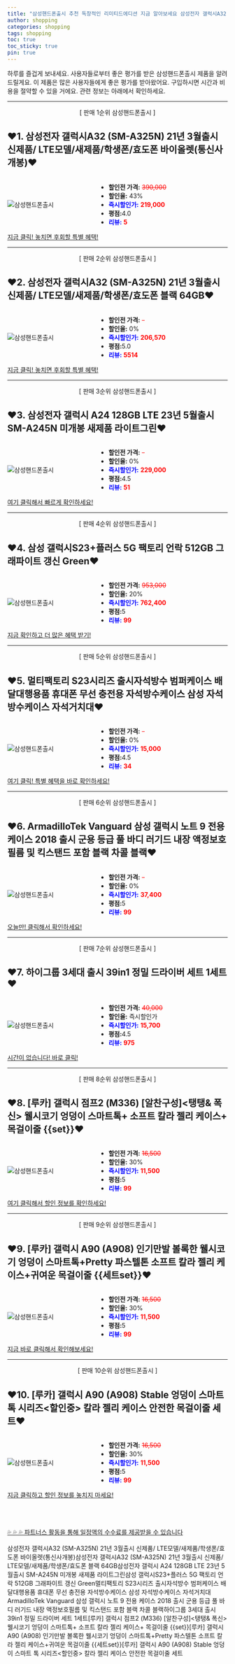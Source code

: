 ```yaml
---
title: "삼성핸드폰출시 추천 독창적인 리미티드에디션 지금 알아보세요 삼성전자 갤럭시A32 (SM-A325N) 21년 3월출시"
author: shopping
categories: shopping
tags: shopping
toc: true
toc_sticky: true
pin: true
---
```

하루를 즐겁게 보내세요. 사용자들로부터 좋은 평가를 받은 삼성핸드폰출시 제품을 알려드릴게요. 이 제품은 많은 사용자들에게 좋은 평가를 받아왔어요. 구입하시면 시간과 비용을 절약할 수 있을 거에요. 관련 정보는 아래에서 확인하세요.

---
<p class="toplist" style="margin: 0 auto; display: block; width: fit-content;">[ 판매 1순위 삼성핸드폰출시 ]</p>

<h2><strong>❤️1. 삼성전자 갤럭시A32 (SM-A325N) 21년 3월출시 신제품/ LTE모델/새제품/학생폰/효도폰 바이올렛(통신사개봉)❤️</strong></h2>

<div style="display: flex; align-items: center;">
    <div style="flex: 0.4;">
        <img src="https://thumbnail9.coupangcdn.com/thumbnails/remote/230x230ex/image/vendor_inventory/02b4/831a0f17c3fe355f5fc06a2f3dd824adbc2c5001ca82a30f84870a5b0063.jpg" alt="삼성핸드폰출시" style="max-width: 100%;">
    </div>
    <div style="flex: 0.6; margin-left: 10px;">
        <ul>
            <li><strong>할인전 가격:</strong> <del style="color: red;">390,000</del></li>
            <li><strong>할인율:</strong> 43%</li>
            <li><span style='color:blue'><strong>즉시할인가:</strong></span> <span style='color:red'><strong>219,000</strong></span></li>
            <li><strong>평점:</strong>4.0</li>
            <li><span style='color:blue'><strong>리뷰:</strong></span> <span style='color:red'><strong>5</strong></span></li>
        </ul>
    </div>
</div>
<div class="center">
    <a href="https://William4Davisa.github.io?lptag=AF9450613&subid=githubio&pageKey=6687864423&traceid=V0-153&itemId=15444899702&vendorItemId=82664517837" class="myButton">
        지금 클릭! 놓치면 후회할 특별 혜택!
    </a>
</div>


---
<p class="toplist" style="margin: 0 auto; display: block; width: fit-content;">[ 판매 2순위 삼성핸드폰출시 ]</p>

<h2><strong>❤️2. 삼성전자 갤럭시A32 (SM-A325N) 21년 3월출시 신제품/ LTE모델/새제품/학생폰/효도폰 블랙 64GB❤️</strong></h2>

<div style="display: flex; align-items: center;">
    <div style="flex: 0.4;">
        <img src="https://thumbnail10.coupangcdn.com/thumbnails/remote/230x230ex/image/vendor_inventory/1630/bd339827ea6ef92212e296221bdd9b4a81d18729cdd6eabcbcf0bb2500eb.jpg" alt="삼성핸드폰출시" style="max-width: 100%;">
    </div>
    <div style="flex: 0.6; margin-left: 10px;">
        <ul>
            <li><strong>할인전 가격:</strong> <del style="color: red;">-</del></li>
            <li><strong>할인율:</strong> 0%</li>
            <li><span style='color:blue'><strong>즉시할인가:</strong></span> <span style='color:red'><strong>206,570</strong></span></li>
            <li><strong>평점:</strong>5.0</li>
            <li><span style='color:blue'><strong>리뷰:</strong></span> <span style='color:red'><strong>5514</strong></span></li>
        </ul>
    </div>
</div>
<div class="center">
    <a href="https://William4Davisa.github.io?lptag=AF9450613&subid=githubio&pageKey=6413097159&traceid=V0-153&itemId=15444899710&vendorItemId=90390882545" class="myButton">
        지금 클릭! 놓치면 후회할 특별 혜택!
    </a>
</div>


---
<p class="toplist" style="margin: 0 auto; display: block; width: fit-content;">[ 판매 3순위 삼성핸드폰출시 ]</p>

<h2><strong>❤️3. 삼성전자 갤럭시 A24 128GB LTE 23년 5월출시 SM-A245N 미개봉 새제품 라이트그린❤️</strong></h2>

<div style="display: flex; align-items: center;">
    <div style="flex: 0.4;">
        <img src="https://thumbnail7.coupangcdn.com/thumbnails/remote/230x230ex/image/vendor_inventory/40f3/76c5f9ed8d100f23122a177221b53d82be335b20c300e2c664f285996fc0.jpg" alt="삼성핸드폰출시" style="max-width: 100%;">
    </div>
    <div style="flex: 0.6; margin-left: 10px;">
        <ul>
            <li><strong>할인전 가격:</strong> <del style="color: red;">-</del></li>
            <li><strong>할인율:</strong> 0%</li>
            <li><span style='color:blue'><strong>즉시할인가:</strong></span> <span style='color:red'><strong>229,000</strong></span></li>
            <li><strong>평점:</strong>4.5</li>
            <li><span style='color:blue'><strong>리뷰:</strong></span> <span style='color:red'><strong>51</strong></span></li>
        </ul>
    </div>
</div>
<div class="center">
    <a href="https://William4Davisa.github.io?lptag=AF9450613&subid=githubio&pageKey=7345093446&traceid=V0-153&itemId=19346139328&vendorItemId=90637232418" class="myButton">
        여기 클릭해서 빠르게 확인하세요!
    </a>
</div>


---
<p class="toplist" style="margin: 0 auto; display: block; width: fit-content;">[ 판매 4순위 삼성핸드폰출시 ]</p>

<h2><strong>❤️4. 삼성 갤럭시S23+플러스 5G 팩토리 언락 512GB 그래파이트 갱신 Green❤️</strong></h2>

<div style="display: flex; align-items: center;">
    <div style="flex: 0.4;">
        <img src="https://thumbnail10.coupangcdn.com/thumbnails/remote/230x230ex/image/vendor_inventory/57e8/aec2bde4128bafcc1cfa00d363df1e6e2962c8297af33382366779338f82.jpg" alt="삼성핸드폰출시" style="max-width: 100%;">
    </div>
    <div style="flex: 0.6; margin-left: 10px;">
        <ul>
            <li><strong>할인전 가격:</strong> <del style="color: red;">953,000</del></li>
            <li><strong>할인율:</strong> 20%</li>
            <li><span style='color:blue'><strong>즉시할인가:</strong></span> <span style='color:red'><strong>762,400</strong></span></li>
            <li><strong>평점:</strong>5</li>
            <li><span style='color:blue'><strong>리뷰:</strong></span> <span style='color:red'><strong>99</strong></span></li>
        </ul>
    </div>
</div>
<div class="center">
    <a href="https://William4Davisa.github.io?lptag=AF9450613&subid=githubio&pageKey=7334007123&traceid=V0-153&itemId=18834796732&vendorItemId=89614733202" class="myButton">
        지금 확인하고 더 많은 혜택 받기!
    </a>
</div>


---
<p class="toplist" style="margin: 0 auto; display: block; width: fit-content;">[ 판매 5순위 삼성핸드폰출시 ]</p>

<h2><strong>❤️5. 멀티팩토리 S23시리즈 출시자석방수 범퍼케이스 배달대행용품 휴대폰 무선 충전용 자석방수케이스 삼성 자석방수케이스 자석거치대❤️</strong></h2>

<div style="display: flex; align-items: center;">
    <div style="flex: 0.4;">
        <img src="https://thumbnail9.coupangcdn.com/thumbnails/remote/230x230ex/image/vendor_inventory/1cd3/1bce701d4d15bc92e13792143dec4c542b909963f5812eeeeda42389da4b.jpg" alt="삼성핸드폰출시" style="max-width: 100%;">
    </div>
    <div style="flex: 0.6; margin-left: 10px;">
        <ul>
            <li><strong>할인전 가격:</strong> <del style="color: red;">-</del></li>
            <li><strong>할인율:</strong> 0%</li>
            <li><span style='color:blue'><strong>즉시할인가:</strong></span> <span style='color:red'><strong>15,000</strong></span></li>
            <li><strong>평점:</strong>4.5</li>
            <li><span style='color:blue'><strong>리뷰:</strong></span> <span style='color:red'><strong>34</strong></span></li>
        </ul>
    </div>
</div>
<div class="center">
    <a href="https://William4Davisa.github.io?lptag=AF9450613&subid=githubio&pageKey=7149087302&traceid=V0-153&itemId=13746647814&vendorItemId=80997436723" class="myButton">
        여기 클릭! 특별 혜택을 바로 확인하세요!
    </a>
</div>


---
<p class="toplist" style="margin: 0 auto; display: block; width: fit-content;">[ 판매 6순위 삼성핸드폰출시 ]</p>

<h2><strong>❤️6. ArmadilloTek Vanguard 삼성 갤럭시 노트 9 전용 케이스 2018 출시 군용 등급 풀 바디 러기드 내장 액정보호필름 및 킥스탠드 포함 블랙 차콜 블랙❤️</strong></h2>

<div style="display: flex; align-items: center;">
    <div style="flex: 0.4;">
        <img src="https://thumbnail8.coupangcdn.com/thumbnails/remote/230x230ex/image/vendor_inventory/bc79/f97d7af0e30cfa5d0fbb0066a71fc5039297c56da840bebad6a54dc7fd4c.jpg" alt="삼성핸드폰출시" style="max-width: 100%;">
    </div>
    <div style="flex: 0.6; margin-left: 10px;">
        <ul>
            <li><strong>할인전 가격:</strong> <del style="color: red;">-</del></li>
            <li><strong>할인율:</strong> 0%</li>
            <li><span style='color:blue'><strong>즉시할인가:</strong></span> <span style='color:red'><strong>37,400</strong></span></li>
            <li><strong>평점:</strong>5</li>
            <li><span style='color:blue'><strong>리뷰:</strong></span> <span style='color:red'><strong>99</strong></span></li>
        </ul>
    </div>
</div>
<div class="center">
    <a href="https://William4Davisa.github.io?lptag=AF9450613&subid=githubio&pageKey=6907500587&traceid=V0-153&itemId=21451163476&vendorItemId=89453294050" class="myButton">
        오늘만! 클릭해서 확인하세요!
    </a>
</div>


---
<p class="toplist" style="margin: 0 auto; display: block; width: fit-content;">[ 판매 7순위 삼성핸드폰출시 ]</p>

<h2><strong>❤️7. 하이그룹 3세대 출시 39in1 정밀 드라이버 세트 1세트❤️</strong></h2>

<div style="display: flex; align-items: center;">
    <div style="flex: 0.4;">
        <img src="https://thumbnail10.coupangcdn.com/thumbnails/remote/230x230ex/image/vendor_inventory/2035/b8867727d43a85e1fb5dacb819cca63d15de12679600b4102351c5cf9174.png" alt="삼성핸드폰출시" style="max-width: 100%;">
    </div>
    <div style="flex: 0.6; margin-left: 10px;">
        <ul>
            <li><strong>할인전 가격:</strong> <del style="color: red;">40,000</del></li>
            <li><strong>할인율:</strong> 즉시할인가</li>
            <li><span style='color:blue'><strong>즉시할인가:</strong></span> <span style='color:red'><strong>15,700</strong></span></li>
            <li><strong>평점:</strong>4.5</li>
            <li><span style='color:blue'><strong>리뷰:</strong></span> <span style='color:red'><strong>975</strong></span></li>
        </ul>
    </div>
</div>
<div class="center">
    <a href="https://William4Davisa.github.io?lptag=AF9450613&subid=githubio&pageKey=6885610059&traceid=V0-153&itemId=16514380181&vendorItemId=85156424629" class="myButton">
        시간이 없습니다! 바로 클릭!
    </a>
</div>


---
<p class="toplist" style="margin: 0 auto; display: block; width: fit-content;">[ 판매 8순위 삼성핸드폰출시 ]</p>

<h2><strong>❤️8. [루카] 갤럭시 점프2 (M336) [알찬구성]<탱탱& 폭신> 웰시코기 엉덩이 스마트톡+ 소프트 칼라 젤리 케이스+ 목걸이줄 {{set}}❤️</strong></h2>

<div style="display: flex; align-items: center;">
    <div style="flex: 0.4;">
        <img src="https://thumbnail10.coupangcdn.com/thumbnails/remote/230x230ex/image/vendor_inventory/71ad/7d265208a12dba6021f402a113a9ad721ec77b612781e2663007746c5ea4.jpg" alt="삼성핸드폰출시" style="max-width: 100%;">
    </div>
    <div style="flex: 0.6; margin-left: 10px;">
        <ul>
            <li><strong>할인전 가격:</strong> <del style="color: red;">16,500</del></li>
            <li><strong>할인율:</strong> 30%</li>
            <li><span style='color:blue'><strong>즉시할인가:</strong></span> <span style='color:red'><strong>11,500</strong></span></li>
            <li><strong>평점:</strong>5</li>
            <li><span style='color:blue'><strong>리뷰:</strong></span> <span style='color:red'><strong>99</strong></span></li>
        </ul>
    </div>
</div>
<div class="center">
    <a href="https://William4Davisa.github.io?lptag=AF9450613&subid=githubio&pageKey=8147037720&traceid=V0-153&itemId=23169672511&vendorItemId=90202439594" class="myButton">
        여기 클릭해서 할인 정보를 확인하세요!
    </a>
</div>


---
<p class="toplist" style="margin: 0 auto; display: block; width: fit-content;">[ 판매 9순위 삼성핸드폰출시 ]</p>

<h2><strong>❤️9. [루카] 갤럭시 A90 (A908) 인기만발 볼록한 웰시코기 엉덩이 스마트톡+Pretty 파스텔톤 소프트 칼라 젤리 케이스+귀여운 목걸이줄 {{세트set}}❤️</strong></h2>

<div style="display: flex; align-items: center;">
    <div style="flex: 0.4;">
        <img src="https://thumbnail7.coupangcdn.com/thumbnails/remote/230x230ex/image/vendor_inventory/8ff2/5254da68bc27a4002336b018e444335a5c363822515d6a035ea42db07320.jpg" alt="삼성핸드폰출시" style="max-width: 100%;">
    </div>
    <div style="flex: 0.6; margin-left: 10px;">
        <ul>
            <li><strong>할인전 가격:</strong> <del style="color: red;">16,500</del></li>
            <li><strong>할인율:</strong> 30%</li>
            <li><span style='color:blue'><strong>즉시할인가:</strong></span> <span style='color:red'><strong>11,500</strong></span></li>
            <li><strong>평점:</strong>5</li>
            <li><span style='color:blue'><strong>리뷰:</strong></span> <span style='color:red'><strong>99</strong></span></li>
        </ul>
    </div>
</div>
<div class="center">
    <a href="https://William4Davisa.github.io?lptag=AF9450613&subid=githubio&pageKey=8020047997&traceid=V0-153&itemId=22409479434&vendorItemId=89454330971" class="myButton">
        지금 바로 클릭해서 확인해보세요!
    </a>
</div>


---
<p class="toplist" style="margin: 0 auto; display: block; width: fit-content;">[ 판매 10순위 삼성핸드폰출시 ]</p>

<h2><strong>❤️10. [루카] 갤럭시 A90 (A908) Stable 엉덩이 스마트 톡 시리즈<할인중> 칼라 젤리 케이스 안전한 목걸이줄 세트<SET>❤️</strong></h2>

<div style="display: flex; align-items: center;">
    <div style="flex: 0.4;">
        <img src="https://thumbnail10.coupangcdn.com/thumbnails/remote/230x230ex/image/vendor_inventory/aba3/0f8662812cf6861a4d8d47d1faea805bee98b7f13509341b95b120997b2a.jpg" alt="삼성핸드폰출시" style="max-width: 100%;">
    </div>
    <div style="flex: 0.6; margin-left: 10px;">
        <ul>
            <li><strong>할인전 가격:</strong> <del style="color: red;">16,500</del></li>
            <li><strong>할인율:</strong> 30%</li>
            <li><span style='color:blue'><strong>즉시할인가:</strong></span> <span style='color:red'><strong>11,500</strong></span></li>
            <li><strong>평점:</strong>5</li>
            <li><span style='color:blue'><strong>리뷰:</strong></span> <span style='color:red'><strong>99</strong></span></li>
        </ul>
    </div>
</div>
<div class="center">
    <a href="https://William4Davisa.github.io?lptag=AF9450613&subid=githubio&pageKey=7888575469&traceid=V0-153&itemId=21590648583&vendorItemId=88642194653" class="myButton">
        지금 클릭하고 할인 정보를 놓치지 마세요!
    </a>
</div>

<br><br><br>[💦 💦 💦 파트너스 활동을 통해 일정액의 수수료를 제공받을 수 있습니다](https://link.coupang.com/a/bcpT2c)<br><br>삼성전자 갤럭시A32 (SM-A325N) 21년 3월출시 신제품/ LTE모델/새제품/학생폰/효도폰 바이올렛(통신사개봉)삼성전자 갤럭시A32 (SM-A325N) 21년 3월출시 신제품/ LTE모델/새제품/학생폰/효도폰 블랙 64GB삼성전자 갤럭시 A24 128GB LTE 23년 5월출시 SM-A245N 미개봉 새제품 라이트그린삼성 갤럭시S23+플러스 5G 팩토리 언락 512GB 그래파이트 갱신 Green멀티팩토리 S23시리즈 출시자석방수 범퍼케이스 배달대행용품 휴대폰 무선 충전용 자석방수케이스 삼성 자석방수케이스 자석거치대ArmadilloTek Vanguard 삼성 갤럭시 노트 9 전용 케이스 2018 출시 군용 등급 풀 바디 러기드 내장 액정보호필름 및 킥스탠드 포함 블랙 차콜 블랙하이그룹 3세대 출시 39in1 정밀 드라이버 세트 1세트[루카] 갤럭시 점프2 (M336) [알찬구성]<탱탱& 폭신> 웰시코기 엉덩이 스마트톡+ 소프트 칼라 젤리 케이스+ 목걸이줄 {{set}}[루카] 갤럭시 A90 (A908) 인기만발 볼록한 웰시코기 엉덩이 스마트톡+Pretty 파스텔톤 소프트 칼라 젤리 케이스+귀여운 목걸이줄 {{세트set}}[루카] 갤럭시 A90 (A908) Stable 엉덩이 스마트 톡 시리즈<할인중> 칼라 젤리 케이스 안전한 목걸이줄 세트<SET>